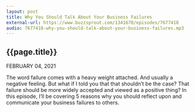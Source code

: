 ```yaml
---
layout: post
title: Why You Should Talk About Your Business Failures
external-url: https://www.buzzsprout.com/1341670/episodes/7677418
audio: 7677418-why-you-should-talk-about-your-business-failures.mp3
---
```


## {{page.title}}

FEBRUARY 04, 2021

The word failure comes with a heavy weight attached. And usually a negative feeling. But what if I told you that that shouldn’t be the case? That failure should be more widely accepted and viewed as a positive thing? In this episode, I’ll be covering 5 reasons why you should reflect upon and communicate your business failures to others.

